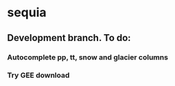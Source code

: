 # sequia
 
## Development branch. To do:

### Autocomplete pp, tt, snow and glacier columns

### Try GEE download
